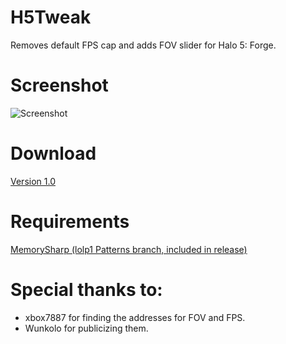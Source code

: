 # H5Tweak
Removes default FPS cap and adds FOV slider for Halo 5: Forge.

# Screenshot
![Screenshot](http://i.imgur.com/GjjdacN.png)

# Download
[Version 1.0](https://github.com/Snaacky/H5Tweak/releases/tag/1.0)

# Requirements
[MemorySharp (lolp1 Patterns branch, included in release)](https://github.com/lolp1/MemorySharp/tree/Patterns)

# Special thanks to:
* xbox7887 for finding the addresses for FOV and FPS.
* Wunkolo for publicizing them.
